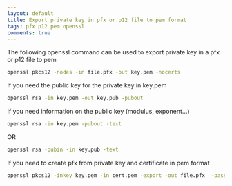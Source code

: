```yaml
---
layout: default
title: Export private key in pfx or p12 file to pem format
tags: pfx p12 pem openssl
comments: true
---
```


The following openssl command can be used to export private key in a pfx or p12 file to pem

```bash
openssl pkcs12 -nodes -in file.pfx -out key.pem -nocerts
```

If you need the public key for the private key in key.pem

```bash
openssl rsa -in key.pem -out key.pub -pubout
```

If you need information on the public key (modulus, exponent...)

```bash
openssl rsa -in key.pem -pubout -text
```

OR

```bash
openssl rsa -pubin -in key.pub -text
```

If you need to create pfx from private key and certificate in pem format

```bash
openssl pkcs12 -inkey key.pem -in cert.pem -export -out file.pfx  -passout pass:foobar
```
